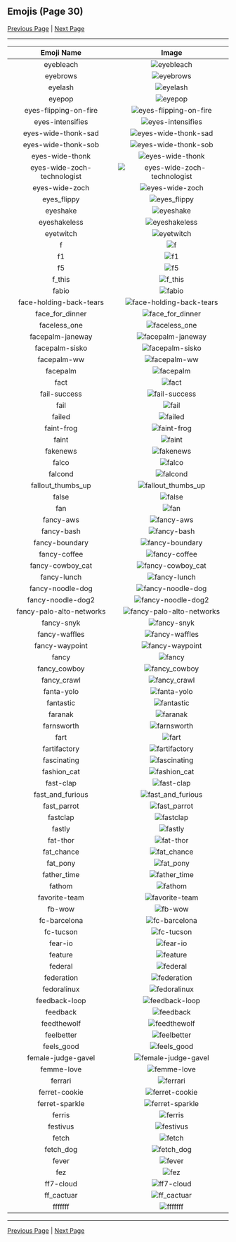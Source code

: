 
## Emojis (Page 30)

[Previous Page](/docs/hc/page-e-0029.md)
  | [Next Page](/docs/hc/page-f-0031.md)

<hr />

|Emoji Name|Image|
| :-: | :-: |
|eyebleach| ![eyebleach](/emojis/hc/eyebleach.gif)|
|eyebrows| ![eyebrows](/emojis/hc/eyebrows.gif)|
|eyelash| ![eyelash](/emojis/hc/eyelash.png)|
|eyepop| ![eyepop](/emojis/hc/eyepop.gif)|
|eyes-flipping-on-fire| ![eyes-flipping-on-fire](/emojis/hc/eyes-flipping-on-fire.gif)|
|eyes-intensifies| ![eyes-intensifies](/emojis/hc/eyes-intensifies.gif)|
|eyes-wide-thonk-sad| ![eyes-wide-thonk-sad](/emojis/hc/eyes-wide-thonk-sad.png)|
|eyes-wide-thonk-sob| ![eyes-wide-thonk-sob](/emojis/hc/eyes-wide-thonk-sob.png)|
|eyes-wide-thonk| ![eyes-wide-thonk](/emojis/hc/eyes-wide-thonk.gif)|
|eyes-wide-zoch-technologist| ![eyes-wide-zoch-technologist](/emojis/hc/eyes-wide-zoch-technologist.png)|
|eyes-wide-zoch| ![eyes-wide-zoch](/emojis/hc/eyes-wide-zoch.png)|
|eyes_flippy| ![eyes_flippy](/emojis/hc/eyes_flippy.gif)|
|eyeshake| ![eyeshake](/emojis/hc/eyeshake.gif)|
|eyeshakeless| ![eyeshakeless](/emojis/hc/eyeshakeless.png)|
|eyetwitch| ![eyetwitch](/emojis/hc/eyetwitch.gif)|
|f| ![f](/emojis/hc/f.png)|
|f1| ![f1](/emojis/hc/f1.png)|
|f5| ![f5](/emojis/hc/f5.gif)|
|f_this| ![f_this](/emojis/hc/f_this.png)|
|fabio| ![fabio](/emojis/hc/fabio.png)|
|face-holding-back-tears| ![face-holding-back-tears](/emojis/hc/face-holding-back-tears.png)|
|face_for_dinner| ![face_for_dinner](/emojis/hc/face_for_dinner.png)|
|faceless_one| ![faceless_one](/emojis/hc/faceless_one.png)|
|facepalm-janeway| ![facepalm-janeway](/emojis/hc/facepalm-janeway.png)|
|facepalm-sisko| ![facepalm-sisko](/emojis/hc/facepalm-sisko.png)|
|facepalm-ww| ![facepalm-ww](/emojis/hc/facepalm-ww.gif)|
|facepalm| ![facepalm](/emojis/hc/facepalm.gif)|
|fact| ![fact](/emojis/hc/fact.png)|
|fail-success| ![fail-success](/emojis/hc/fail-success.png)|
|fail| ![fail](/emojis/hc/fail.gif)|
|failed| ![failed](/emojis/hc/failed.png)|
|faint-frog| ![faint-frog](/emojis/hc/faint-frog.png)|
|faint| ![faint](/emojis/hc/faint.gif)|
|fakenews| ![fakenews](/emojis/hc/fakenews.gif)|
|falco| ![falco](/emojis/hc/falco.png)|
|falcond| ![falcond](/emojis/hc/falcond.png)|
|fallout_thumbs_up| ![fallout_thumbs_up](/emojis/hc/fallout_thumbs_up.png)|
|false| ![false](/emojis/hc/false.png)|
|fan| ![fan](/emojis/hc/fan.gif)|
|fancy-aws| ![fancy-aws](/emojis/hc/fancy-aws.png)|
|fancy-bash| ![fancy-bash](/emojis/hc/fancy-bash.png)|
|fancy-boundary| ![fancy-boundary](/emojis/hc/fancy-boundary.png)|
|fancy-coffee| ![fancy-coffee](/emojis/hc/fancy-coffee.png)|
|fancy-cowboy_cat| ![fancy-cowboy_cat](/emojis/hc/fancy-cowboy_cat.png)|
|fancy-lunch| ![fancy-lunch](/emojis/hc/fancy-lunch.png)|
|fancy-noodle-dog| ![fancy-noodle-dog](/emojis/hc/fancy-noodle-dog.png)|
|fancy-noodle-dog2| ![fancy-noodle-dog2](/emojis/hc/fancy-noodle-dog2.png)|
|fancy-palo-alto-networks| ![fancy-palo-alto-networks](/emojis/hc/fancy-palo-alto-networks.png)|
|fancy-snyk| ![fancy-snyk](/emojis/hc/fancy-snyk.png)|
|fancy-waffles| ![fancy-waffles](/emojis/hc/fancy-waffles.png)|
|fancy-waypoint| ![fancy-waypoint](/emojis/hc/fancy-waypoint.png)|
|fancy| ![fancy](/emojis/hc/fancy.png)|
|fancy_cowboy| ![fancy_cowboy](/emojis/hc/fancy_cowboy.png)|
|fancy_crawl| ![fancy_crawl](/emojis/hc/fancy_crawl.gif)|
|fanta-yolo| ![fanta-yolo](/emojis/hc/fanta-yolo.jpg)|
|fantastic| ![fantastic](/emojis/hc/fantastic.jpg)|
|faranak| ![faranak](/emojis/hc/faranak.gif)|
|farnsworth| ![farnsworth](/emojis/hc/farnsworth.png)|
|fart| ![fart](/emojis/hc/fart.gif)|
|fartifactory| ![fartifactory](/emojis/hc/fartifactory.png)|
|fascinating| ![fascinating](/emojis/hc/fascinating.jpg)|
|fashion_cat| ![fashion_cat](/emojis/hc/fashion_cat.png)|
|fast-clap| ![fast-clap](/emojis/hc/fast-clap.gif)|
|fast_and_furious| ![fast_and_furious](/emojis/hc/fast_and_furious.png)|
|fast_parrot| ![fast_parrot](/emojis/hc/fast_parrot.gif)|
|fastclap| ![fastclap](/emojis/hc/fastclap.gif)|
|fastly| ![fastly](/emojis/hc/fastly.png)|
|fat-thor| ![fat-thor](/emojis/hc/fat-thor.png)|
|fat_chance| ![fat_chance](/emojis/hc/fat_chance.png)|
|fat_pony| ![fat_pony](/emojis/hc/fat_pony.jpg)|
|father_time| ![father_time](/emojis/hc/father_time.gif)|
|fathom| ![fathom](/emojis/hc/fathom.png)|
|favorite-team| ![favorite-team](/emojis/hc/favorite-team.png)|
|fb-wow| ![fb-wow](/emojis/hc/fb-wow.gif)|
|fc-barcelona| ![fc-barcelona](/emojis/hc/fc-barcelona.png)|
|fc-tucson| ![fc-tucson](/emojis/hc/fc-tucson.png)|
|fear-io| ![fear-io](/emojis/hc/fear-io.png)|
|feature| ![feature](/emojis/hc/feature.gif)|
|federal| ![federal](/emojis/hc/federal.png)|
|federation| ![federation](/emojis/hc/federation.png)|
|fedoralinux| ![fedoralinux](/emojis/hc/fedoralinux.png)|
|feedback-loop| ![feedback-loop](/emojis/hc/feedback-loop.png)|
|feedback| ![feedback](/emojis/hc/feedback.png)|
|feedthewolf| ![feedthewolf](/emojis/hc/feedthewolf.jpg)|
|feelbetter| ![feelbetter](/emojis/hc/feelbetter.gif)|
|feels_good| ![feels_good](/emojis/hc/feels_good.png)|
|female-judge-gavel| ![female-judge-gavel](/emojis/hc/female-judge-gavel.png)|
|femme-love| ![femme-love](/emojis/hc/femme-love.gif)|
|ferrari| ![ferrari](/emojis/hc/ferrari.png)|
|ferret-cookie| ![ferret-cookie](/emojis/hc/ferret-cookie.png)|
|ferret-sparkle| ![ferret-sparkle](/emojis/hc/ferret-sparkle.png)|
|ferris| ![ferris](/emojis/hc/ferris.png)|
|festivus| ![festivus](/emojis/hc/festivus.png)|
|fetch| ![fetch](/emojis/hc/fetch.jpg)|
|fetch_dog| ![fetch_dog](/emojis/hc/fetch_dog.png)|
|fever| ![fever](/emojis/hc/fever.gif)|
|fez| ![fez](/emojis/hc/fez.gif)|
|ff7-cloud| ![ff7-cloud](/emojis/hc/ff7-cloud.png)|
|ff_cactuar| ![ff_cactuar](/emojis/hc/ff_cactuar.png)|
|fffffff| ![fffffff](/emojis/hc/fffffff.gif)|

<hr/>

[Previous Page](/docs/hc/page-e-0029.md)
  | [Next Page](/docs/hc/page-f-0031.md)